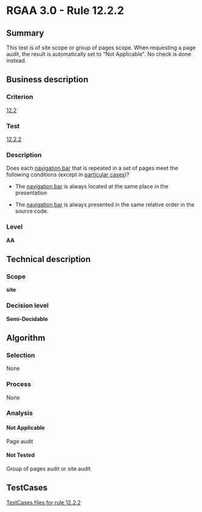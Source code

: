 # RGAA 3.0 -  Rule 12.2.2

## Summary

This test is of site scope or group of pages scope. When requesting a page audit, the result is automatically set to "Not Applicable". No check is done instead.

## Business description

### Criterion

[12.2](http://asqatasun.github.io/RGAA--3.0--EN/RGAA3.0_Criteria_English_version_v1.html#crit-12-2)

### Test

[12.2.2](http://asqatasun.github.io/RGAA--3.0--EN/RGAA3.0_Criteria_English_version_v1.html#test-12-2-2)

### Description
Does each <a href="http://asqatasun.github.io/RGAA--3.0--EN/RGAA3.0_Glossary_English_version_v1.html#mBarreNav">navigation
  bar</a> that is repeated in a set of pages meet the
    following conditions (except in <a title="Particular cases for criterion 12.2" href="http://asqatasun.github.io/RGAA--3.0--EN/RGAA3.0_Particular_cases_English_version_v1.html#cpCrit12-">particular cases</a>)?
    <ul><li> The <a href="http://asqatasun.github.io/RGAA--3.0--EN/RGAA3.0_Glossary_English_version_v1.html#mBarreNav">navigation
    bar</a> is always located at the same place in the
   presentation </li>
  <li> The <a href="http://asqatasun.github.io/RGAA--3.0--EN/RGAA3.0_Glossary_English_version_v1.html#mBarreNav">navigation
    bar</a> is always presented in the same relative
   order in the source code.</li>
    </ul> 


### Level

**AA**

## Technical description

### Scope

**site**

### Decision level

**Semi-Decidable**

## Algorithm

### Selection

None

### Process

None

### Analysis

#### Not Applicable

Page audit 

#### Not Tested

Group of pages audit or site audit




##  TestCases 

[TestCases files for rule 12.2.2](https://github.com/Asqatasun/Asqatasun/tree/master/rules/rules-rgaa3.0/src/test/resources/testcases/rgaa30/Rgaa30Rule120202/) 



